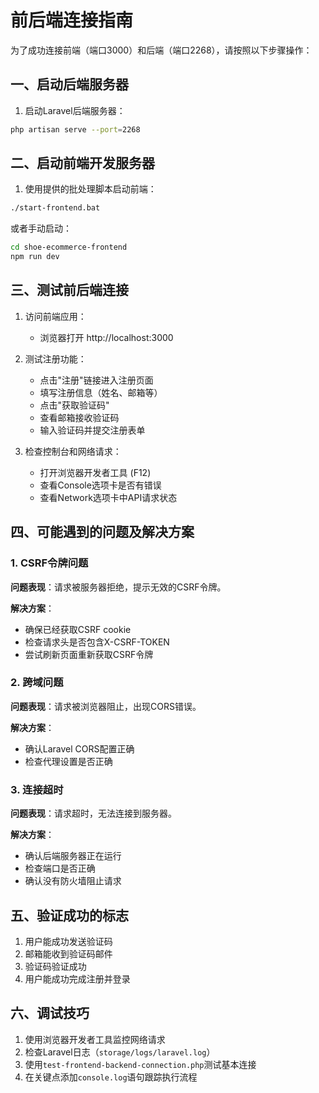# 前后端连接指南

为了成功连接前端（端口3000）和后端（端口2268），请按照以下步骤操作：

## 一、启动后端服务器

1. 启动Laravel后端服务器：
```bash
php artisan serve --port=2268
```

## 二、启动前端开发服务器

1. 使用提供的批处理脚本启动前端：
```bash
./start-frontend.bat
```

或者手动启动：
```bash
cd shoe-ecommerce-frontend
npm run dev
```

## 三、测试前后端连接

1. 访问前端应用：
   - 浏览器打开 http://localhost:3000

2. 测试注册功能：
   - 点击"注册"链接进入注册页面
   - 填写注册信息（姓名、邮箱等）
   - 点击"获取验证码"
   - 查看邮箱接收验证码
   - 输入验证码并提交注册表单

3. 检查控制台和网络请求：
   - 打开浏览器开发者工具 (F12)
   - 查看Console选项卡是否有错误
   - 查看Network选项卡中API请求状态

## 四、可能遇到的问题及解决方案

### 1. CSRF令牌问题

**问题表现**：请求被服务器拒绝，提示无效的CSRF令牌。

**解决方案**：
- 确保已经获取CSRF cookie
- 检查请求头是否包含X-CSRF-TOKEN
- 尝试刷新页面重新获取CSRF令牌

### 2. 跨域问题

**问题表现**：请求被浏览器阻止，出现CORS错误。

**解决方案**：
- 确认Laravel CORS配置正确
- 检查代理设置是否正确

### 3. 连接超时

**问题表现**：请求超时，无法连接到服务器。

**解决方案**：
- 确认后端服务器正在运行
- 检查端口是否正确
- 确认没有防火墙阻止请求

## 五、验证成功的标志

1. 用户能成功发送验证码
2. 邮箱能收到验证码邮件
3. 验证码验证成功
4. 用户能成功完成注册并登录

## 六、调试技巧

1. 使用浏览器开发者工具监控网络请求
2. 检查Laravel日志（`storage/logs/laravel.log`）
3. 使用`test-frontend-backend-connection.php`测试基本连接
4. 在关键点添加`console.log`语句跟踪执行流程 